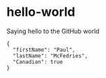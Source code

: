 # hello-world
Saying hello to the GitHub world
```
{
  "firstName": "Paul",
  "lastName": "McFedries",
  "Canadian": true
}
```
